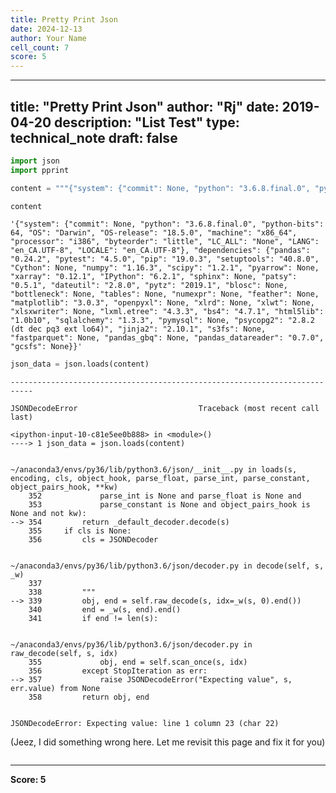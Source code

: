 ```yaml
---
title: Pretty Print Json
date: 2024-12-13
author: Your Name
cell_count: 7
score: 5
---
```


---
title: "Pretty Print Json"
author: "Rj"
date: 2019-04-20
description: "List Test"
type: technical_note
draft: false
---

```python
import json
import pprint
```


```python
content = """{"system": {"commit": None, "python": "3.6.8.final.0", "python-bits": 64, "OS": "Darwin", "OS-release": "18.5.0", "machine": "x86_64", "processor": "i386", "byteorder": "little", "LC_ALL": "None", "LANG": "en_CA.UTF-8", "LOCALE": "en_CA.UTF-8"}, "dependencies": {"pandas": "0.24.2", "pytest": "4.5.0", "pip": "19.0.3", "setuptools": "40.8.0", "Cython": None, "numpy": "1.16.3", "scipy": "1.2.1", "pyarrow": None, "xarray": "0.12.1", "IPython": "6.2.1", "sphinx": None, "patsy": "0.5.1", "dateutil": "2.8.0", "pytz": "2019.1", "blosc": None, "bottleneck": None, "tables": None, "numexpr": None, "feather": None, "matplotlib": "3.0.3", "openpyxl": None, "xlrd": None, "xlwt": None, "xlsxwriter": None, "lxml.etree": "4.3.3", "bs4": "4.7.1", "html5lib": "1.0b10", "sqlalchemy": "1.3.3", "pymysql": None, "psycopg2": "2.8.2 (dt dec pq3 ext lo64)", "jinja2": "2.10.1", "s3fs": None, "fastparquet": None, "pandas_gbq": None, "pandas_datareader": "0.7.0", "gcsfs": None}}"""
```


```python
content
```




    '{"system": {"commit": None, "python": "3.6.8.final.0", "python-bits": 64, "OS": "Darwin", "OS-release": "18.5.0", "machine": "x86_64", "processor": "i386", "byteorder": "little", "LC_ALL": "None", "LANG": "en_CA.UTF-8", "LOCALE": "en_CA.UTF-8"}, "dependencies": {"pandas": "0.24.2", "pytest": "4.5.0", "pip": "19.0.3", "setuptools": "40.8.0", "Cython": None, "numpy": "1.16.3", "scipy": "1.2.1", "pyarrow": None, "xarray": "0.12.1", "IPython": "6.2.1", "sphinx": None, "patsy": "0.5.1", "dateutil": "2.8.0", "pytz": "2019.1", "blosc": None, "bottleneck": None, "tables": None, "numexpr": None, "feather": None, "matplotlib": "3.0.3", "openpyxl": None, "xlrd": None, "xlwt": None, "xlsxwriter": None, "lxml.etree": "4.3.3", "bs4": "4.7.1", "html5lib": "1.0b10", "sqlalchemy": "1.3.3", "pymysql": None, "psycopg2": "2.8.2 (dt dec pq3 ext lo64)", "jinja2": "2.10.1", "s3fs": None, "fastparquet": None, "pandas_gbq": None, "pandas_datareader": "0.7.0", "gcsfs": None}}'




```python
json_data = json.loads(content)
```


    ---------------------------------------------------------------------------

    JSONDecodeError                           Traceback (most recent call last)

    <ipython-input-10-c81e5ee0b888> in <module>()
    ----> 1 json_data = json.loads(content)
    

    ~/anaconda3/envs/py36/lib/python3.6/json/__init__.py in loads(s, encoding, cls, object_hook, parse_float, parse_int, parse_constant, object_pairs_hook, **kw)
        352             parse_int is None and parse_float is None and
        353             parse_constant is None and object_pairs_hook is None and not kw):
    --> 354         return _default_decoder.decode(s)
        355     if cls is None:
        356         cls = JSONDecoder


    ~/anaconda3/envs/py36/lib/python3.6/json/decoder.py in decode(self, s, _w)
        337 
        338         """
    --> 339         obj, end = self.raw_decode(s, idx=_w(s, 0).end())
        340         end = _w(s, end).end()
        341         if end != len(s):


    ~/anaconda3/envs/py36/lib/python3.6/json/decoder.py in raw_decode(self, s, idx)
        355             obj, end = self.scan_once(s, idx)
        356         except StopIteration as err:
    --> 357             raise JSONDecodeError("Expecting value", s, err.value) from None
        358         return obj, end


    JSONDecodeError: Expecting value: line 1 column 23 (char 22)


(Jeez, I did something wrong here. Let me revisit this page and fix it for you)


```python

```


---
**Score: 5**